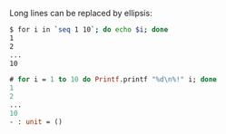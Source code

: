 Long lines can be replaced by ellipsis:


```sh
$ for i in `seq 1 10`; do echo $i; done
1
2
...
10
```

```ocaml
# for i = 1 to 10 do Printf.printf "%d\n%!" i; done
1
2
...
10
- : unit = ()
```
